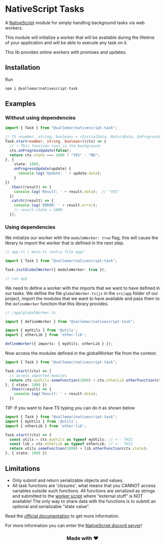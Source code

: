 # NativeScript Tasks

A [NativeScript](https://nativescript.org/) module for simply handling background tasks via web workers. 

This module will initialize a worker that will be available during the lifetime of your application and will be able to execute any task on it.

This lib provides online workers with promises and updates.

## Installation

Run

```bash
npm i @vallemar/nativescript-task
```

## Examples
### Without using dependencies

```ts
import { Task } from "@vallemar/nativescript-task";

// TS <number, string, boolean> = <InitialData, ReturnData, OnProgressData>
Task.start<number, string, boolean>((ctx) => {
  // ⚡ This function runs in the background
  ctx.onProgressUpdate(false);
  return ctx.state === 1000 ? "YES" : "NO";
}, {
    state: 1000,
    onProgressUpdate(update) {
      console.log('Update: ' + update.data);
    }
})
  .then((result) => {
    console.log('Result: ' + result.data);  // "YES"
  })
  .catch((result) => {
    console.log('ERROR: ' + result.error);
    // result.state = 1000
  });
```

### Using dependencies

We initialize our worker with the `moduleWorker: true` flag, this will cause the library to import the worker that is defined in the next step.

```ts
// app.ts | main.ts (entry file app)

import { Task } from "@vallemar/nativescript-task";

Task.initGlobalWorker({ moduleWorker: true });

// run app
```

We need to define a worker with the imports that we want to have defined in our tasks. We define the file `globalWorker.ts|js` in the `src|app` folder of our project, import the modules that we want to have available and pass them to the `defineWorker` function that this library provides.

```ts
// /app/globalWorker.ts

import { defineWorker } from "@vallemar/nativescript-task";

import { myUtils } from '@utils';
import { otherLib } from 'other-lib';

defineWorker({ imports: { myUtils, otherLib } });
```

Now access the modules defined in the globalWorker file from the context.
```ts
import { Task } from "@vallemar/nativescript-task";

Task.start((ctx) => {
  // access imported modules
  return ctx.myUtils.someFunction(1000) + ctx.otherLib.otherFunction(ctx.state);
}, { state: 1000 })
  .then((result) => {
    console.log('Result: ' + result.data); 
  })
```

TIP: If you want to have TS typing you can do it as shown below
```ts
import { Task } from "@vallemar/nativescript-task";
import { myUtils } from '@utils';
import { otherLib } from 'other-lib';

Task.start((ctx) => {
  const utils = ctx.myUtils as typeof myUtils; // <-- THIS
  const lib = ctx.otherLib as typeof otherLib; // <-- THIS
  return utils.someFunction(1000) + lib.otherFunction(ctx.state);
}, { state: 1000 })
```

## Limitations

* Only submit and return serializable objects and values.
* All task functions are 'closures', what means that you CANNOT access variables outside such functions. All functions are serialized as strings and submitted to the [worker script](https://github.com/mkloubert/nativescript-tasks/blob/master/plugin/worker.js) where "external stuff" is NOT available! The only way to share data with the functions is to submit an optional and serializable "state value".

Read the [official documentation](https://docs.nativescript.org/guide/multithreading) to get more information.


For more information you can enter the [NativeScript discord server](https://discord.com/invite/RgmpGky9GR)!


<h3 align="center">Made with ❤️</h3>
